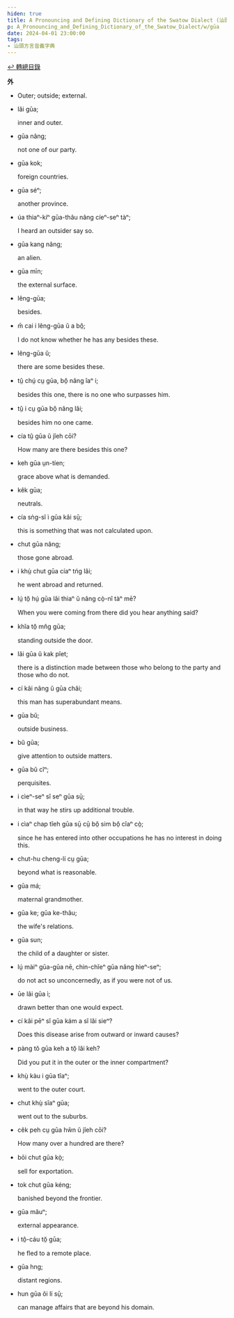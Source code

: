 ```yaml
---
hiden: true
title: A Pronouncing and Defining Dictionary of the Swatow Dialect (汕頭方言音義字典) / gūa
p: A_Pronouncing_and_Defining_Dictionary_of_the_Swatow_Dialect/w/gūa
date: 2024-04-01 23:00:00
tags: 
- 汕頭方言音義字典
---
```


[↩️ 轉總目錄](/A_Pronouncing_and_Defining_Dictionary_of_the_Swatow_Dialect)


**外**
- Outer; outside; external.

- lăi gūa;

  inner and outer.

- gūa nâng;

  not one of our party.

- gūa kok;

  foreign countries.

- gūa séⁿ;

  another province.

- úa thiaⁿ-kíⁿ gūa-thâu nâng cíeⁿ-seⁿ tàⁿ;

  I heard an outsider say so.

- gūa kang nâng;

  an alien.

- gūa mīn;

  the external surface.

- lêng-gūa;

  besides.

- m̄ cai i lêng-gūa ŭ a bô̤;

  I do not know whether he has any besides these.

- lêng-gūa ŭ;

  there are some besides these.

- tṳ̂ chṳ́ cṳ gūa, bô̤ nâng îaⁿ i;

  besides this one, there is no one who surpasses him.

- tṳ̂ i cṳ gūa bô̤ nâng lâi;

  besides him no one came.

- cía tṳ̂ gūa ŭ jîeh cōi?

  How many are there besides this one?

- keh gūa ṳn-tíen;

  grace above what is demanded.

- kêk gūa;

  neutrals.

- cía sǹg-sĭ ì gūa kâi sṳ̄;

  this is something that was not calculated upon.

- chut gūa nâng;

  those gone abroad.

- i khṳ̀ chut gūa cíaⁿ tńg lâi;

  he went abroad and returned.

- lṳ́ tŏ̤ hṳ́ gūa lâi thiaⁿ ŭ nâng cò̤-nî tàⁿ mē?

  When you were coming from there did you hear anything said?

- khĭa tŏ̤ mn̂g gūa;

  standing outside the door.

- lăi gūa ŭ kak pîet;

  there is a distinction made between those who belong to the party and those who do not.

- cí kâi nâng ŭ gūa châi;

  this man has superabundant means.

- gūa bŭ;

  outside business.

- bŭ gūa;

  give attention to outside matters.

- gūa bŭ cîⁿ;

  perquisites.

- i cìeⁿ-seⁿ sĭ seⁿ gūa sṳ̄;

  in that way he stirs up additional trouble.

- i cìaⁿ chap tîeh gūa sṳ̄ cṳ̄ bô̤ sim bô̤ cîaⁿ cò̤;

  since he has entered into other occupations he has no interest in doing this.

- chut-hu cheng-lí cṳ gūa;

  beyond what is reasonable.

- gūa má;

  maternal grandmother.

- gūa ke; gūa ke-thâu;

  the wife's relations.

- gūa sun;

  the child of a daughter or sister.

- lṳ́ màiⁿ gūa-gūa nē, chin-chĭeⁿ gūa nâng hìeⁿ-seⁿ;

  do not act so unconcernedly, as if you were not of us.

- ūe lâi gūa ì;

  drawn better than one would expect.

- cí kâi pēⁿ sĭ gūa kám a sĭ lăi sieⁿ?

  Does this disease arise from outward or inward causes?

- pàng tŏ gūa keh a tŏ̤ lăi keh?

  Did you put it in the outer or the inner compartment?

- khṳ̀ kàu i gūa tîaⁿ;

  went to the outer court.

- chut khṳ̀ sîaⁿ gūa;

  went out to the suburbs.

- cêk peh cṳ gūa hŵn ŭ jîeh cōi?

  How many over a hundred are there?

- bōi chut gūa kò̤;

  sell for exportation.

- tok chut gūa kéng;

  banished beyond the frontier.

- gūa măuⁿ;

  external appearance.

- i tô̤-cáu tŏ̤ gūa;

  he fled to a remote place.

- gūa hng;

  distant regions.

- hun gūa ŏi lí sṳ̄;

  can manage affairs that are beyond his domain.